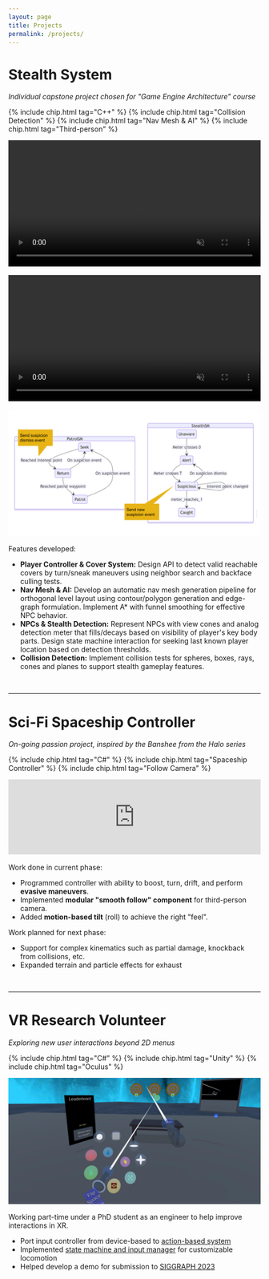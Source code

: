 ```yaml
---
layout: page
title: Projects
permalink: /projects/
---
```


# Stealth System
*Individual capstone project chosen for "Game Engine Architecture" course*

{% include chip.html tag="C++" %} {% include chip.html tag="Collision Detection" %} {% include chip.html tag="Nav Mesh & AI" %} {% include chip.html tag="Third-person" %}

<video muted autoplay loop controlslist="nodownload"
    class="container-mb" width="100%">
    <source src="/media/StealthSystemDemo.mp4" type="video/mp4">
</video>

<video muted autoplay loop controlslist="nodownload"
    class="container-mb" width="100%">
    <source src="/media/NavMeshDemo.mp4" type="video/mp4">
</video>

![](/media/StealthDetectionSM.png)

<!-- <video muted autoplay loop controlslist="nodownload"
    class="container-mb" width="100%">
    <source src="/media/RootMotionDemo.mp4" type="video/mp4">
</video> -->

Features developed:
 - **Player Controller & Cover System:** Design API to detect valid reachable covers by turn/sneak maneuvers using neighbor search and backface culling tests.
 - **Nav Mesh & AI:** Develop an automatic nav mesh generation pipeline for orthogonal level layout using contour/polygon generation and edge-graph formulation. Implement A* with funnel smoothing for effective NPC behavior.
 - **NPCs & Stealth Detection:** Represent NPCs with view cones and analog detection meter that fills/decays based on visibility of player's key body parts. Design state machine interaction for seeking last known player location based on detection thresholds.
 - **Collision Detection:** Implement collision tests for spheres, boxes, rays, cones and planes to support stealth gameplay features.

<BR>
<HR>

# Sci-Fi Spaceship Controller
*On-going passion project, inspired by the Banshee from the Halo series*

{% include chip.html tag="C#" %} {% include chip.html tag="Spaceship Controller" %} {% include chip.html tag="Follow Camera" %}

<iframe class="container-mb container-video" width="100%" frameborder="0" allow="autoplay" src="https://www.youtube.com/embed/vKb3PywNiMI?mute=1&rel=0&modestbranding=1" allowfullscreen></iframe>

Work done in current phase:
 - Programmed controller with ability to boost, turn, drift, and perform **evasive maneuvers**.
 - Implemented **modular "smooth follow" component** for third-person camera.
 - Added **motion-based tilt** (roll) to achieve the right "feel".

Work planned for next phase:
 - Support for complex kinematics such as partial damage, knockback from collisions, etc.
 - Expanded terrain and particle effects for exhaust

<BR>
<HR>

# VR Research Volunteer

*Exploring new user interactions beyond 2D menus*

{% include chip.html tag="C#" %} {% include chip.html tag="Unity" %} {% include chip.html tag="Oculus" %}

![VR Spatial Interaction Teaser](/media/VRDemo.jpg)

Working part-time under a PhD student as an engineer to help improve interactions in XR.
 - Port input controller from device-based to <a target="_blank" href="https://github.com/powenyao/XR-Interaction-Toolkit-Examples/wiki/Design:-Locomotion-System">action-based system</a>
 - Implemented <a target="_blank" href="https://github.com/powenyao/XR-Interaction-Toolkit-Examples/wiki/Design:-Controller-Manager">state machine and input manager</a> for customizable locomotion
 - Helped develop a demo for submission to <a target="_blank" href="https://s2023.siggraph.org/program/immersive-pavilion/">SIGGRAPH 2023</a>
